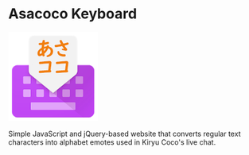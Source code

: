 # Asacoco Keyboard
![Asacoco Keyboard logo](img/asacocoboard_logo.png)

Simple JavaScript and jQuery-based website that converts regular text characters into alphabet emotes used in Kiryu Coco's live chat.
